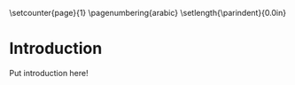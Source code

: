 \setcounter{page}{1}
\pagenumbering{arabic}
\setlength{\parindent}{0.0in}

# Introduction
Put introduction here!
